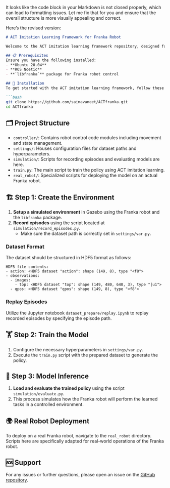 It looks like the code block in your Markdown is not closed properly, which can lead to formatting issues. Let me fix that for you and ensure that the overall structure is more visually appealing and correct.

Here’s the revised version:

```markdown
# ACT Imitation Learning Framework for Franka Robot

Welcome to the ACT imitation learning framework repository, designed for the Franka robot. This guide covers both simulated and real-world environment setups, and includes utilities for environment setup, training, and inference.

## 📋 Prerequisites
Ensure you have the following installed:
- **Ubuntu 20.04**
- **ROS Noetic**
- **`libfranka`** package for Franka robot control

## 🚀 Installation
To get started with the ACT imitation learning framework, follow these steps:

```bash
git clone https://github.com/sainavaneet/ACTfranka.git
cd ACTfranka
```

## 🗂 Project Structure
- `controller/`: Contains robot control code modules including movement and state management.
- `settings/`: Houses configuration files for dataset paths and hyperparameters.
- `simulation/`: Scripts for recording episodes and evaluating models are here.
- `train.py`: The main script to train the policy using ACT imitation learning.
- `real_robot/`: Specialized scripts for deploying the model on an actual Franka robot.

## 🏗 Step 1: Create the Environment
1. **Setup a simulated environment** in Gazebo using the Franka robot and the `libfranka` package.
2. **Record episodes** using the script located at `simulation/record_episodes.py`.
   - Make sure the dataset path is correctly set in `settings/var.py`.

### Dataset Format
The dataset should be structured in HDF5 format as follows:
```
HDF5 file contents:
- action: <HDF5 dataset "action": shape (149, 8), type "<f8">
- observations:
  - images:
    - top: <HDF5 dataset "top": shape (149, 480, 640, 3), type "|u1">
  - qpos: <HDF5 dataset "qpos": shape (149, 8), type "<f8">
```

### Replay Episodes
Utilize the Jupyter notebook `dataset_prepare/replay.ipynb` to replay recorded episodes by specifying the episode path.

## 🏋️ Step 2: Train the Model
1. Configure the necessary hyperparameters in `settings/var.py`.
2. Execute the `train.py` script with the prepared dataset to generate the policy.

## 🤖 Step 3: Model Inference
1. **Load and evaluate the trained policy** using the script `simulation/evaluate.py`.
2. This process simulates how the Franka robot will perform the learned tasks in a controlled environment.

## 🌍 Real Robot Deployment
To deploy on a real Franka robot, navigate to the `real_robot` directory. Scripts here are specifically adapted for real-world operations of the Franka robot.

## 🆘 Support
For any issues or further questions, please open an issue on the [GitHub repository](https://github.com/sainavaneet/ACTfranka).
```